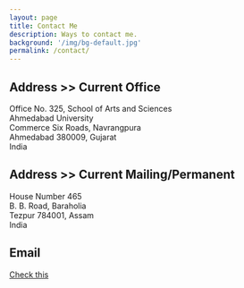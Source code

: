 ```yaml
---
layout: page
title: Contact Me
description: Ways to contact me.
background: '/img/bg-default.jpg'
permalink: /contact/
---
```

## Address >> Current Office

Office No. 325, School of Arts and Sciences  
Ahmedabad University  
Commerce Six Roads, Navrangpura  
Ahmedabad 380009, Gujarat  
India

## Address >> Current Mailing/Permanent

House Number 465  
B. B. Road, Baraholia  
Tezpur 784001, Assam  
India

## Email

[Check this](/email)
